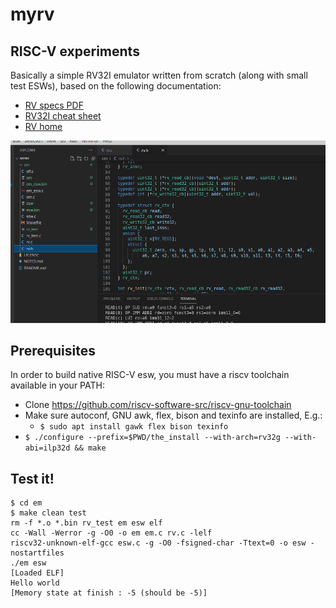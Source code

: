 # myrv

## RISC-V experiments
Basically a simple RV32I emulator written from scratch (along with small test ESWs), based on the following documentation:
- [RV specs PDF](https://github.com/riscv/riscv-isa-manual/releases/download/Ratified-IMAFDQC/riscv-spec-20191213.pdf)
- [RV32I cheat sheet](https://metalcode.eu/2019-12-06-rv32i.html)
- [RV home](https://riscv.org/technical/specifications/)

![myrv screenshot](myrv.png)

## Prerequisites
In order to build native RISC-V esw, you must have a riscv toolchain available in your PATH:
- Clone https://github.com/riscv-software-src/riscv-gnu-toolchain
- Make sure autoconf, GNU awk, flex, bison and texinfo are installed, E.g.:
  - `$ sudo apt install gawk flex bison texinfo`
- `$ ./configure --prefix=$PWD/the_install --with-arch=rv32g --with-abi=ilp32d && make`

## Test it!
```
$ cd em
$ make clean test
rm -f *.o *.bin rv_test em esw elf
cc -Wall -Werror -g -O0 -o em em.c rv.c -lelf
riscv32-unknown-elf-gcc esw.c -g -O0 -fsigned-char -Ttext=0 -o esw -nostartfiles
./em esw
[Loaded ELF]
Hello world
[Memory state at finish : -5 (should be -5)]
```

